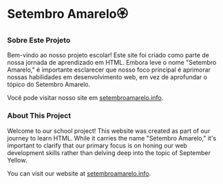 # Setembro Amarelo🏵
### Sobre Este Projeto

Bem-vindo ao nosso projeto escolar! Este site foi criado como parte de nossa jornada de aprendizado em HTML. Embora leve o nome "Setembro Amarelo," é importante esclarecer que nosso foco principal é aprimorar nossas habilidades em desenvolvimento web, em vez de aprofundar o tópico do Setembro Amarelo.

Você pode visitar nosso site em [setembroamarelo.info](http://setembroamarelo.info).


### About This Project

Welcome to our school project! This website was created as part of our journey to learn HTML. While it carries the name "Setembro Amarelo," it's important to clarify that our primary focus is on honing our web development skills rather than delving deep into the topic of September Yellow.

You can visit our website at [setembroamarelo.info](http://setembroamarelo.info).
